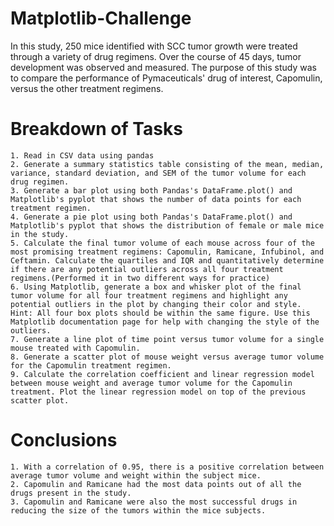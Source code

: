 # Matplotlib-Challenge

In this study, 250 mice identified with SCC tumor growth were treated through a variety of drug regimens. Over the course of 45 days, tumor development was observed and measured. The purpose of this study was to compare the performance of Pymaceuticals' drug of interest, Capomulin, versus the other treatment regimens.

# Breakdown of Tasks
   
    1. Read in CSV data using pandas
	2. Generate a summary statistics table consisting of the mean, median, variance, standard deviation, and SEM of the tumor volume for each drug regimen.
	3. Generate a bar plot using both Pandas's DataFrame.plot() and Matplotlib's pyplot that shows the number of data points for each treatment regimen.
	4. Generate a pie plot using both Pandas's DataFrame.plot() and Matplotlib's pyplot that shows the distribution of female or male mice in the study.
	5. Calculate the final tumor volume of each mouse across four of the most promising treatment regimens: Capomulin, Ramicane, Infubinol, and Ceftamin. Calculate the quartiles and IQR and quantitatively determine if there are any potential outliers across all four treatment regimens.(Performed it in two different ways for practice)
	6. Using Matplotlib, generate a box and whisker plot of the final tumor volume for all four treatment regimens and highlight any potential outliers in the plot by changing their color and style. Hint: All four box plots should be within the same figure. Use this Matplotlib documentation page for help with changing the style of the outliers.
	7. Generate a line plot of time point versus tumor volume for a single mouse treated with Capomulin.
	8. Generate a scatter plot of mouse weight versus average tumor volume for the Capomulin treatment regimen.
	9. Calculate the correlation coefficient and linear regression model between mouse weight and average tumor volume for the Capomulin treatment. Plot the linear regression model on top of the previous scatter plot.

# Conclusions
   
    1. With a correlation of 0.95, there is a positive correlation between average tumor volume and weight within the subject mice.
	2. Capomulin and Ramicane had the most data points out of all the drugs present in the study.
	3. Capomulin and Ramicane were also the most successful drugs in reducing the size of the tumors within the mice subjects.
	


